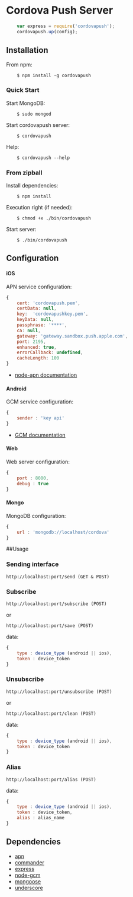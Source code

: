 # Cordova Push Server

```js
    var express = require('cordovapush');
    cordovapush.up(config);
```

## Installation

From npm:
```shell
    $ npm install -g cordovapush
```

### Quick Start

Start MongoDB:
```shell
    $ sudo mongod
```

Start cordovapush server:
```shell
    $ cordovapush
```

Help:
```shell
    $ cordovapush --help
```

### From zipball

Install dependencies:
```shell
    $ npm install
```

Execution right (if needed):
```shell
    $ chmod +x ./bin/cordovapush
```

Start server:
```shell
    $ ./bin/cordovapush
```

## Configuration

#### iOS

APN service configuration:
```js
{
	cert: 'cordovapush.pem',
	certData: null,
	key:  'cordovapushkey.pem',
	keyData: null,
	passphrase: '****',
	ca: null,
	gateway: 'gateway.sandbox.push.apple.com',
	port: 2195,
	enhanced: true,
	errorCallback: undefined,
	cacheLength: 100
}
```
  + [node-apn documentation](https://github.com/argon/node-apn#connecting)

#### Android

GCM service configuration:
```js
{
	sender : 'key api'
}
```
  + [GCM documentation](http://developer.android.com/guide/google/gcm/gs.html)

#### Web

Web server configuration:
```js
{
	port : 8080,
	debug : true
}
```

#### Mongo

MongoDB configuration:
```js
{
	url : 'mongodb://localhost/cordova'
}
```

##Usage

### Sending interface

```
http://localhost:port/send (GET & POST)
```

### Subscribe

```
http://localhost:port/subscribe (POST)
```

or


```
http://localhost:port/save (POST)
```

data:
```js
{
	type : device_type (android || ios),
	token : device_token
}
```

### Unsubscribe

```
http://localhost:port/unsubscribe (POST)
```

or


```
http://localhost:port/clean (POST)
```

data:
```js
{
	type : device_type (android || ios),
	token : device_token
}
```

### Alias

```
http://localhost:port/alias (POST)
```

data:
```js
{
	type : device_type (android || ios),
	token : device_token,
	alias : alias_name
}
```

## Dependencies

  * [apn](https://github.com/argon/node-apn)
  * [commander](https://github.com/visionmedia/commander.js)
  * [express](https://github.com/visionmedia/express)
  * [node-gcm](https://github.com/ToothlessGear/node-gcm)
  * [mongoose](https://github.com/LearnBoost/mongoose)
  * [underscore](https://github.com/documentcloud/underscore)
